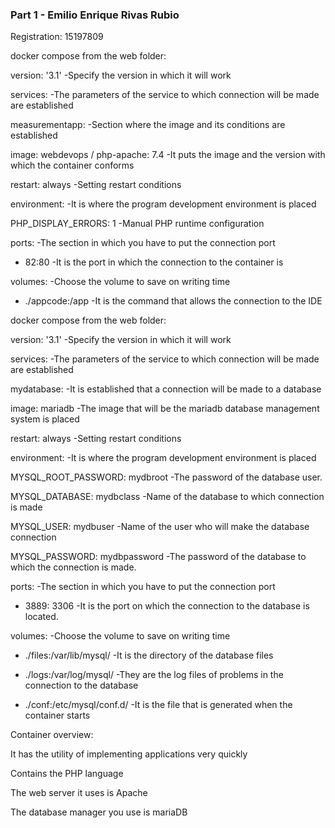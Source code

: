 ### Part 1 - Emilio Enrique Rivas Rubio ###

Registration: 15197809

docker compose from the web folder:

version: '3.1'                          -Specify the version in which it will work

services:                               -The parameters of the service to which connection will be made are established

measurementapp:                         -Section where the image and its conditions are established

image: webdevops / php-apache: 7.4      -It puts the image and the version with which the container conforms

restart: always                         -Setting restart conditions

environment:                            -It is where the program development environment is placed

  PHP_DISPLAY_ERRORS: 1                 -Manual PHP runtime configuration
  
ports:                                  -The section in which you have to put the connection port

  - 82:80                               -It is the port in which the connection to the container is
  
volumes:                                -Choose the volume to save on writing time

  - ./appcode:/app                      -It is the command that allows the connection to the IDE


docker compose from the web folder:

version: '3.1'                          -Specify the version in which it will work

services:                               -The parameters of the service to which connection will be made are established

mydatabase:                             -It is established that a connection will be made to a database

image: mariadb                          -The image that will be the mariadb database management system is placed

restart: always                         -Setting restart conditions

environment:                            -It is where the program development environment is placed

  MYSQL_ROOT_PASSWORD: mydbroot         -The password of the database user.
  
  MYSQL_DATABASE: mydbclass             -Name of the database to which connection is made
  
  MYSQL_USER: mydbuser                  -Name of the user who will make the database connection
  
  MYSQL_PASSWORD: mydbpassword          -The password of the database to which the connection is made.
  
ports:                                  -The section in which you have to put the connection port

  - 3889: 3306                          -It is the port on which the connection to the database is located.
  
volumes:                                -Choose the volume to save on writing time

  - ./files:/var/lib/mysql/             -It is the directory of the database files
  
  - ./logs:/var/log/mysql/              -They are the log files of problems in the connection to the database
  
  - ./conf:/etc/mysql/conf.d/           -It is the file that is generated when the container starts
  
  
Container overview:

It has the utility of implementing applications very quickly

Contains the PHP language

The web server it uses is Apache

The database manager you use is mariaDB
